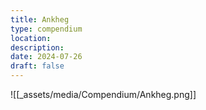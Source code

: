 ```yaml
---
title: Ankheg
type: compendium
location:
description: 
date: 2024-07-26
draft: false
---
```

![[_assets/media/Compendium/Ankheg.png]]
